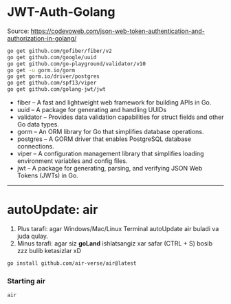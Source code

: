 # JWT-Auth-Golang

Source: https://codevoweb.com/json-web-token-authentication-and-authorization-in-golang/

```bash
go get github.com/gofiber/fiber/v2
go get github.com/google/uuid
go get github.com/go-playground/validator/v10
go get -u gorm.io/gorm
go get gorm.io/driver/postgres
go get github.com/spf13/viper
go get github.com/golang-jwt/jwt
```

* fiber – A fast and lightweight web framework for building APIs in Go.
* uuid – A package for generating and handling UUIDs
* validator – Provides data validation capabilities for struct fields and other Go data types.
* gorm – An ORM library for Go that simplifies database operations.
* postgres – A GORM driver that enables PostgreSQL database connections.
* viper – A configuration management library that simplifies loading environment variables and config files.
* jwt – A package for generating, parsing, and verifying JSON Web Tokens (JWTs) in Go.

_________________
# autoUpdate: air
1. Plus tarafi: agar Windows/Mac/Linux Terminal autoUpdate air buladi va juda qulay.
2. Minus tarafi: agar siz **goLand** ishlatsangiz xar safar (CTRL + S) bosib zzz bulib ketasizlar xD

```bash
go install github.com/air-verse/air@latest
```

### Starting air
```bash
air
```